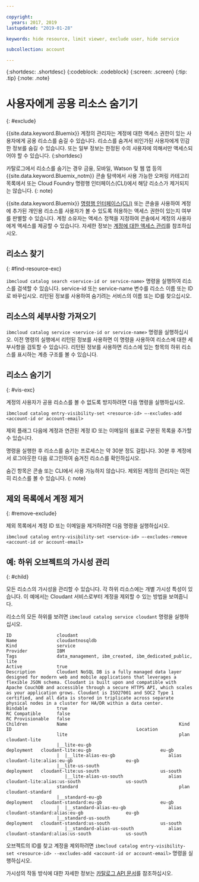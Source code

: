 ```yaml
---

copyright:
  years: 2017, 2019
lastupdated: "2019-01-28"

keywords: hide resource, limit viewer, exclude user, hide service

subcollection: account

---
```


{:shortdesc: .shortdesc}
{:codeblock: .codeblock}
{:screen: .screen}
{:tip: .tip}
{:note: .note}


# 사용자에게 공용 리소스 숨기기
{: #exclude}

{{site.data.keyword.Bluemix}} 계정의 관리자는 계정에 대한 액세스 권한이 있는 사용자에게 공용 리소스를 숨길 수 있습니다. 리소스를 숨겨서 비인가된 사용자에게 민감한 정보를 숨길 수 있습니다. 또는 일부 정보는 한정된 수의 사용자에 의해서만 액세스되어야 할 수 있습니다.
{:shortdesc}

카탈로그에서 리소스를 숨기는 경우 금융, 모바일, Watson 및 웹 앱 등의 {{site.data.keyword.Bluemix_notm}} 콘솔 탐색에서 사용 가능한 오퍼링 카테고리 목록에서 또는 Cloud Foundry 명령행 인터페이스(CLI)에서 해당 리소스가 제거되지는 않습니다.
{: note}

{{site.data.keyword.Bluemix}} [명령행 인터페이스(CLI)](/docs/cli/reference/ibmcloud?topic=cloud-cli-ibmcloud_cli) 또는 콘솔을 사용하여 계정에 추가된 개인용 리소스를 사용자가 볼 수 있도록 허용하는 액세스 권한이 있는지 여부를 판별할 수 있습니다. 계정 소유자는 액세스 정책을 지정하여 콘솔에서 계정의 사용자에게 액세스를 제공할 수 있습니다. 자세한 정보는 [계정에 대한 액세스 관리](/docs/account?topic=account-find-access)를 참조하십시오.

## 리소스 찾기
{: #find-resource-exc}

`ibmcloud catalog search <service-id or service-name>` 명령을 실행하여 리소스를 검색할 수 있습니다. service-id 또는 service-name 변수를 리소스 이름 또는 ID로 바꾸십시오. 리턴된 정보를 사용하여 숨기려는 서비스의 이름 또는 ID를 찾으십시오.

## 리소스의 세부사항 가져오기

`ibmcloud catalog service <service-id or service-name>` 명령을 실행하십시오. 이전 명령의 실행에서 리턴된 정보를 사용하면 이 명령을 사용하여 리소스에 대한 세부사항을 검토할 수 있습니다. 리턴된 정보를 사용하면 리소스에 있는 항목의 하위 리소스를 표시하는 계층 구조를 볼 수 있습니다.

## 리소스 숨기기
{: #vis-exc}

계정의 사용자가 공용 리소스를 볼 수 없도록 방지하려면 다음 명령을 실행하십시오.

`ibmcloud catalog entry-visibility-set <resource-id> —-excludes-add <account-id or account-email>`

제외 플래그 다음에 계정과 연관된 계정 ID 또는 이메일의 쉼표로 구분된 목록을 추가할 수 있습니다.

명령을 실행한 후 리소스를 숨기는 프로세스는 약 30분 정도 걸립니다. 30분 후 계정에서 로그아웃한 다음 로그인하여 숨겨진 리소스를 확인하십시오.

숨긴 항목은 콘솔 또는 CLI에서 사용 가능하지 않습니다. 제외된 계정의 관리자는 여전히 리소스를 볼 수 있습니다.
{: note}

## 제외 목록에서 계정 제거
{: #remove-exclude}

제외 목록에서 계정 ID 또는 이메일을 제거하려면 다음 명령을 실행하십시오.

`ibmcloud catalog entry-visibility-set <service-id> —-excludes-remove <account-id or account-email>`


## 예: 하위 오브젝트의 가시성 관리
{: #child}

모든 리소스의 가시성을 관리할 수 있습니다. 각 하위 리소스에는 개별 가시성 특성이 있습니다. 이 예에서는 Cloudant 서비스로부터 계정을 제외할 수 있는 방법을 보여줍니다.

리소스의 모든 하위를 보려면 `ibmcloud catalog service cloudant` 명령을 실행하십시오.

```
ID                 cloudant
Name               cloudantnosqldb
Kind               service
Provider           IBM
Tags               data_management, ibm_created, ibm_dedicated_public, lite
Active             true
Description        Cloudant NoSQL DB is a fully managed data layer designed for modern web and mobile applications that leverages a flexible JSON schema. Cloudant is built upon and compatible with Apache CouchDB and accessible through a secure HTTPS API, which scales as your application grows. Cloudant is ISO27001 and SOC2 Type 1 certified, and all data is stored in triplicate across separate physical nodes in a cluster for HA/DR within a data center.
Bindable           true
RC Compatible      false
RC Provisionable   false
Children           Name                                          Kind         ID                                               Location
                   lite                                          plan         cloudant-lite
                   |__lite-eu-gb                             deployment   cloudant-lite:eu-gb                          eu-gb
                   |  |__lite-alias-eu-gb                    alias        cloudant-lite:alias:eu-gb                    eu-gb
                   |__lite-us-south                          deployment   cloudant-lite:us-south                       us-south
                      |__lite-alias-us-south                 alias        cloudant-lite:alias:us-south                 us-south
                   standard                                      plan         cloudant-standard
                   |__standard-eu-gb                         deployment   cloudant-standard:eu-gb                      eu-gb
                   |  |__standard-alias-eu-gb                alias        cloudant-standard:alias:eu-gb                eu-gb
                   |__standard-us-south                      deployment   cloudant-standard:us-south                   us-south
                      |__standard-alias-us-south             alias        cloudant-standard:alias:us-south             us-south
```

오브젝트의 ID를 찾고 계정을 제외하려면 `ibmcloud catalog entry-visibility-set <resource-id> --excludes-add <account-id or account-email>` 명령을 실행하십시오.

가시성의 작동 방식에 대한 자세한 정보는 [카탈로그 API 문서](https://{DomainName}/apidocs/globalcatalog)를 참조하십시오.
